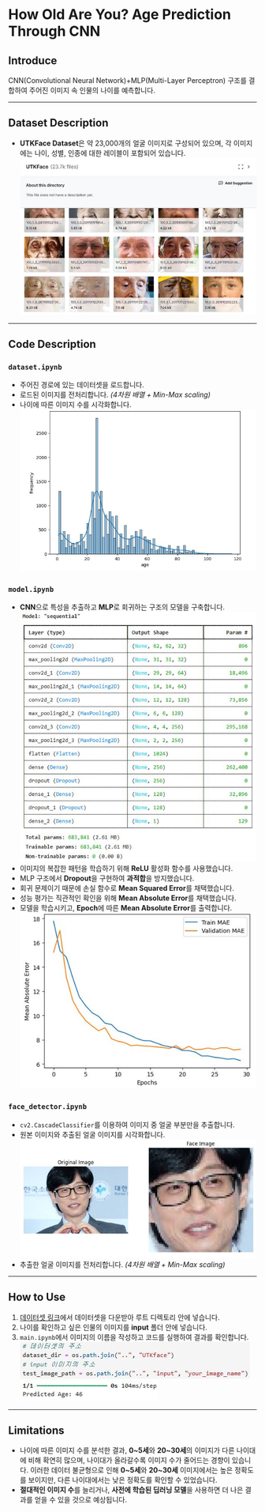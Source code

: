 #   How Old Are You? Age Prediction Through CNN

## Introduce
CNN(Convolutional Neural Network)+MLP(Multi-Layer Perceptron) 구조를 결합하여 주어진 이미지 속 인물의 나이를 예측합니다.

---
## Dataset Description
- **UTKFace Dataset**은 약 23,000개의 얼굴 이미지로 구성되어 있으며, 각 이미지에는 나이, 성별, 인종에 대한 레이블이 포함되어 있습니다.
![UTKface](<assets/UTKface.JPG>)

---

## Code Description

### `dataset.ipynb`
- 주어진 경로에 있는 데이터셋을 로드합니다.  
- 로드된 이미지를 전처리합니다. *(4차원 배열 + Min-Max scaling)*  
- 나이에 따른 이미지 수를 시각화합니다.  
![Dataset Visualization](<assets/Dataset Visualization.JPG>)  

### `model.ipynb`
- **CNN**으로 특성을 추출하고 **MLP**로 회귀하는 구조의 모델을 구축합니다.  
![Model Architecture](<assets/Model Architecture.JPG>)   
- 이미지의 복잡한 패턴을 학습하기 위해 **ReLU** 활성화 함수를 사용했습니다.  
- MLP 구조에서 **Dropout**을 구현하여 **과적합**을 방지했습니다.  
- 회귀 문제이기 때문에 손실 함수로 **Mean Squared Error**를 채택했습니다.  
- 성능 평가는 직관적인 확인을 위해 **Mean Absolute Error**를 채택했습니다.  
- 모델을 학습시키고, **Epoch**에 따른 **Mean Absolute Error**를 출력합니다.  
![Training Performance](<assets/Training Performance.JPG>)   

### `face_detector.ipynb`
- `cv2.CascadeClassifier`를 이용하여 이미지 중 얼굴 부분만을 추출합니다.  
- 원본 이미지와 추출된 얼굴 이미지를 시각화합니다.  
![Face Detection](<assets/Face Detection.JPG>) 
- 추출한 얼굴 이미지를 전처리합니다. *(4차원 배열 + Min-Max scaling)*  

---

## How to Use
1. [데이터셋 링크](<https://www.kaggle.com/datasets/jangedoo/utkface-new>)에서 데이터셋을 다운받아 루트 디렉토리 안에 넣습니다.    
2. 나이를 확인하고 싶은 인물의 이미지를 **input** 폴더 안에 넣습니다.  
3. `main.ipynb`에서 이미지의 이름을 작성하고 코드를 실행하여 결과를 확인합니다.  
![Image Name](<assets/Image Name.JPG>)  
![Result Example](<assets/Result Example.JPG>) 

---

## Limitations
- 나이에 따른 이미지 수를 분석한 결과, **0~5세**와 **20~30세**의 이미지가 다른 나이대에 비해 확연히 많으며, 나이대가 올라갈수록 이미지 수가 줄어드는 경향이 있습니다. 이러한 데이터 불균형으로 인해 **0~5세**와 **20~30세** 이미지에서는 높은 정확도를 보이지만, 다른 나이대에서는 낮은 정확도를 확인할 수 있었습니다.  
- **절대적인 이미지 수**를 늘리거나, **사전에 학습된 딥러닝 모델**을 사용하면 더 나은 결과를 얻을 수 있을 것으로 예상됩니다.
